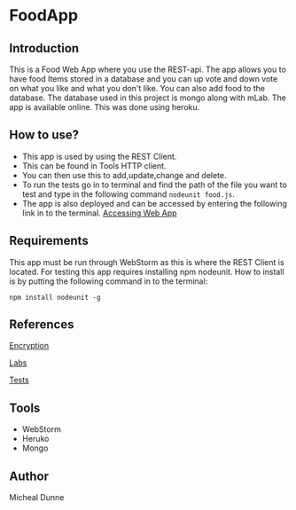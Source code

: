 FoodApp
=======

Introduction
------------
This is a Food Web App where you use the REST-api. The app allows you to have food Items stored in a database and you can up vote and 
down vote on what you like and what you don't like. You can also add food to the database. The database used in this project is mongo 
along with mLab. The app is available online. This was done using heroku. 


How to use?
-----------
* This app is used by using the REST Client.
* This can be found in Tools HTTP client.
* You can then use this to add,update,change and delete.
* To run the tests go in to terminal and find the path of the file you want to test and type in the following command 
`nodeunit food.js`.
* The app is also deployed and can be accessed by entering the following link in to the terminal.
[Accessing Web App](https://foodapp1.herokuapp.com)

Requirements
------------
This app must be run through WebStorm as this is where the REST Client is located.
For testing this app requires installing npm nodeunit. How to install is by putting the following command in to the 
terminal: 

`npm install nodeunit -g`

References
----------
 
[Encryption](https://medium.freecodecamp.org/learn-how-to-handle-authentication-with-node-using-passport-js-4a56ed18e81e)

[Labs](ddrohan.github.io)

[Tests](https://www.npmjs.com/package/nodeunit)

Tools
-----
* WebStorm
* Heruko
* Mongo 


Author
------
Micheal Dunne
